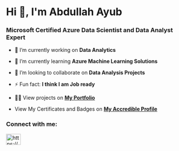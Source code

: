 <h1>Hi 👋, I'm Abdullah Ayub</h1>
<h3>Microsoft Certified Azure Data Scientist and Data Analyst Expert</h3>

- 🔭 I’m currently working on **Data Analytics**

- 🌱 I’m currently learning **Azure Machine Learning Solutions**

- 👯 I’m looking to collaborate on **Data Analysis Projects**

- ⚡ Fun fact: **I think I am Job ready**

- 👨‍💻 View projects on <a href="https://demo.abdullahprofile.uk/" target="blank">**My Portfolio**</a>
- View My Certificates and Badges on <a href="https://www.credential.net/profile/abdullahayub748207/wallet#gs.7nr6dk" target="blank">**My Accredible Profile**</a> 


<h3 align="left">Connect with me:</h3>
<p align="left">
<a href="https://www.linkedin.com/in/abdullah-ayub/" target="blank"><img align="center" src="https://raw.githubusercontent.com/rahuldkjain/github-profile-readme-generator/master/src/images/icons/Social/linked-in-alt.svg" alt="https://www.linkedin.com/in/abdullah-ayub/" height="30" width="40" /></a>
</p>
